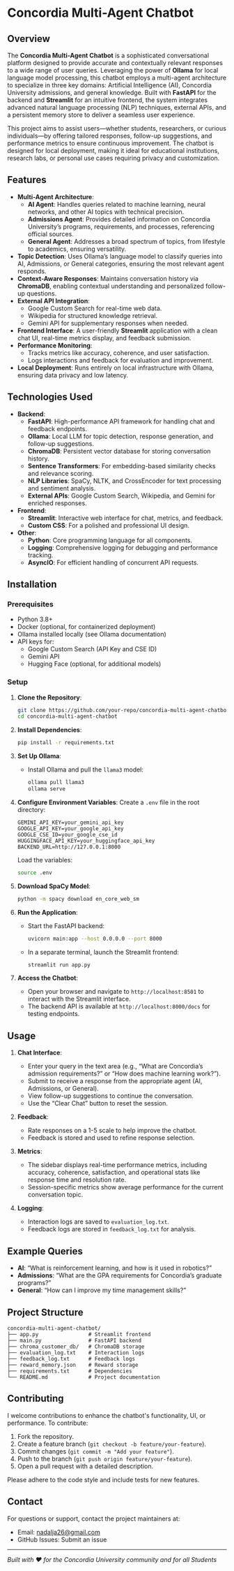 # Concordia Multi-Agent Chatbot

## Overview

The **Concordia Multi-Agent Chatbot** is a sophisticated conversational platform designed to provide accurate and contextually relevant responses to a wide range of user queries. Leveraging the power of **Ollama** for local language model processing, this chatbot employs a multi-agent architecture to specialize in three key domains: Artificial Intelligence (AI), Concordia University admissions, and general knowledge. Built with **FastAPI** for the backend and **Streamlit** for an intuitive frontend, the system integrates advanced natural language processing (NLP) techniques, external APIs, and a persistent memory store to deliver a seamless user experience.

This project aims to assist users—whether students, researchers, or curious individuals—by offering tailored responses, follow-up suggestions, and performance metrics to ensure continuous improvement. The chatbot is designed for local deployment, making it ideal for educational institutions, research labs, or personal use cases requiring privacy and customization.

## Features

- **Multi-Agent Architecture**:
  - **AI Agent**: Handles queries related to machine learning, neural networks, and other AI topics with technical precision.
  - **Admissions Agent**: Provides detailed information on Concordia University’s programs, requirements, and processes, referencing official sources.
  - **General Agent**: Addresses a broad spectrum of topics, from lifestyle to academics, ensuring versatility.
- **Topic Detection**: Uses Ollama’s language model to classify queries into AI, Admissions, or General categories, ensuring the most relevant agent responds.
- **Context-Aware Responses**: Maintains conversation history via **ChromaDB**, enabling contextual understanding and personalized follow-up questions.
- **External API Integration**:
  - Google Custom Search for real-time web data.
  - Wikipedia for structured knowledge retrieval.
  - Gemini API for supplementary responses when needed.
- **Frontend Interface**: A user-friendly **Streamlit** application with a clean chat UI, real-time metrics display, and feedback submission.
- **Performance Monitoring**:
  - Tracks metrics like accuracy, coherence, and user satisfaction.
  - Logs interactions and feedback for evaluation and improvement.
- **Local Deployment**: Runs entirely on local infrastructure with Ollama, ensuring data privacy and low latency.

## Technologies Used

- **Backend**:
  - **FastAPI**: High-performance API framework for handling chat and feedback endpoints.
  - **Ollama**: Local LLM for topic detection, response generation, and follow-up suggestions.
  - **ChromaDB**: Persistent vector database for storing conversation history.
  - **Sentence Transformers**: For embedding-based similarity checks and relevance scoring.
  - **NLP Libraries**: SpaCy, NLTK, and CrossEncoder for text processing and sentiment analysis.
  - **External APIs**: Google Custom Search, Wikipedia, and Gemini for enriched responses.
- **Frontend**:
  - **Streamlit**: Interactive web interface for chat, metrics, and feedback.
  - **Custom CSS**: For a polished and professional UI design.
- **Other**:
  - **Python**: Core programming language for all components.
  - **Logging**: Comprehensive logging for debugging and performance tracking.
  - **AsyncIO**: For efficient handling of concurrent API requests.

## Installation

### Prerequisites

- Python 3.8+
- Docker (optional, for containerized deployment)
- Ollama installed locally (see Ollama documentation)
- API keys for:
  - Google Custom Search (API Key and CSE ID)
  - Gemini API
  - Hugging Face (optional, for additional models)

### Setup

1. **Clone the Repository**:

   ```bash
   git clone https://github.com/your-repo/concordia-multi-agent-chatbot.git
   cd concordia-multi-agent-chatbot
   ```

2. **Install Dependencies**:

   ```bash
   pip install -r requirements.txt
   ```
3. **Set Up Ollama**:

   - Install Ollama and pull the `llama3` model:

     ```bash
     ollama pull llama3
     ollama serve
     ```

4. **Configure Environment Variables**: Create a `.env` file in the root directory:

   ```
   GEMINI_API_KEY=your_gemini_api_key
   GOOGLE_API_KEY=your_google_api_key
   GOOGLE_CSE_ID=your_google_cse_id
   HUGGINGFACE_API_KEY=your_huggingface_api_key
   BACKEND_URL=http://127.0.0.1:8000
   ```

   Load the variables:

   ```bash
   source .env
   ```

5. **Download SpaCy Model**:

   ```bash
   python -m spacy download en_core_web_sm
   ```

6. **Run the Application**:

   - Start the FastAPI backend:

     ```bash
     uvicorn main:app --host 0.0.0.0 --port 8000
     ```

   - In a separate terminal, launch the Streamlit frontend:

     ```bash
     streamlit run app.py
     ```

7. **Access the Chatbot**:

   - Open your browser and navigate to `http://localhost:8501` to interact with the Streamlit interface.
   - The backend API is available at `http://localhost:8000/docs` for testing endpoints.

## Usage

1. **Chat Interface**:

   - Enter your query in the text area (e.g., “What are Concordia’s admission requirements?” or “How does machine learning work?”).
   - Submit to receive a response from the appropriate agent (AI, Admissions, or General).
   - View follow-up suggestions to continue the conversation.
   - Use the “Clear Chat” button to reset the session.

2. **Feedback**:

   - Rate responses on a 1-5 scale to help improve the chatbot.
   - Feedback is stored and used to refine response selection.

3. **Metrics**:

   - The sidebar displays real-time performance metrics, including accuracy, coherence, satisfaction, and operational stats like response time and resolution rate.
   - Session-specific metrics show average performance for the current conversation topic.

4. **Logging**:

   - Interaction logs are saved to `evaluation_log.txt`.
   - Feedback logs are stored in `feedback_log.txt` for analysis.

## Example Queries

- **AI**: “What is reinforcement learning, and how is it used in robotics?”
- **Admissions**: “What are the GPA requirements for Concordia’s graduate programs?”
- **General**: “How can I improve my time management skills?”

## Project Structure

```
concordia-multi-agent-chatbot/
├── app.py                # Streamlit frontend
├── main.py               # FastAPI backend
├── chroma_customer_db/   # ChromaDB storage
├── evaluation_log.txt    # Interaction logs
├── feedback_log.txt      # Feedback logs
├── reward_memory.json    # Reward storage
├── requirements.txt      # Dependencies
└── README.md             # Project documentation
```

## Contributing

I welcome contributions to enhance the chatbot's functionality, UI, or performance. To contribute:

1. Fork the repository.
2. Create a feature branch (`git checkout -b feature/your-feature`).
3. Commit changes (`git commit -m "Add your feature"`).
4. Push to the branch (`git push origin feature/your-feature`).
5. Open a pull request with a detailed description.

Please adhere to the code style and include tests for new features.

## Contact

For questions or support, contact the project maintainers at:

- Email: nadalja26@gmail.com
- GitHub Issues: Submit an issue

---

*Built with ❤️ for the Concordia University community and for all Students*